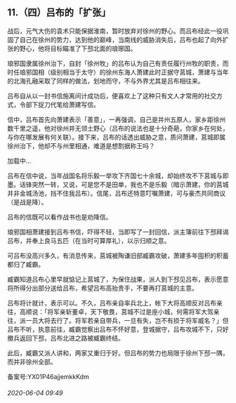 ## 11.（四）吕布的「扩张」
战后，元气大伤的袁术只能保据淮南，暂时放弃对徐州的野心。而吕布经此一役巩固了自己在徐州的势力，达到他的巅峰，当南线的威胁消失后，吕布也起了向外扩张的野心，他将目标瞄准了下邳北面的琅琊国。



琅邪国隶属徐州治下，自封「徐州牧」的吕布认为自己有责任履行州牧的职责，而时任琅邪国相（级别相当于太守）的徐州东海人萧建此时正据守莒城，萧建与当年的北海孔融采取了同样的做法，划地而守，不与外界尤其是吕布相往来。



吕布自从以一封书信施离间计成功后，便喜欢上了这种只有文人才常用的社交方式，令部下捉刀代笔给萧建写信。



信中，吕布首先向萧建表示「善意」，一再强调，自己是并州五原人，家乡距徐州数千里之遥，他对徐州并无领土野心（吕布的说法也是十分奇葩，你家乡在何处，与你在哪发展有何关联）。接下来，吕布的话透出威胁之意，质问萧建，莒城即属徐州治下，他却不与州里相通，难道是想割据称王吗？



![]()加载中...

吕布在信中说，当年战国名将乐毅一举攻下齐国七十余城，却始终攻不下莒城与即墨。话锋突然一转，又说，可是您不是田单，我也不是乐毅（暗示萧建，你的莒城并非金城汤池，挡不住我吕布）。信尾，吕布还特意叮嘱萧建，可与豪杰共同商议（是战是降）。



吕布的信既可以看作战书也是劝降信。



琅邪国相萧建接到吕布书信，吓得不轻，当即写了一封回信，派主簿前往下邳拜谒吕布，并奉上良马五匹（在当时可算厚礼），以示归顺之意。



可吕布没高兴多久，有消息传来，莒城被陶谦旧部臧霸攻破，萧建多年囤积的积蓄都归了臧霸。



臧霸知道吕布心里早就惦记上莒城了，为保住战果，派人到下邳见吕布，表示愿意将所得分出部分送给吕布，希望吕布高抬贵手，不要再打莒城的主意。



吕布将计就计，表示可以。不久，吕布亲自率兵北上，帐下大将高顺反对吕布亲往，高顺说：「将军亲斩董卓，天下敬畏，莒城不过是座小城，何需将军大驾亲往，派一员大将去行了。将军若亲自带兵，一旦有失，岂不有损于将军威名？」但吕布不听，执意前往，臧霸觉察出吕布不怀好意，登城据守，吕布攻城不下，只好撤兵返回下邳，吕布北进之路被臧霸终结。



此后，臧霸又派人讲和，两家又重归于好。但吕布的势力也局限于徐州下邳一隅，而并非徐州全部。



备案号:YX01P46ajjemkkKdm


###### 2020-06-04 09:49
